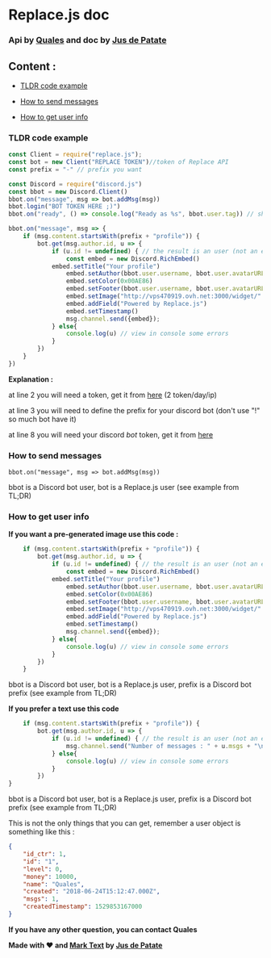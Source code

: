 # Replace.js doc

### Api by [Quales](https://github.com/Quales/) and doc by [Jus de Patate](https://github.com/jusdepatate)

## Content :

-   [TLDR code example](#tldr-code-example)
    
-   [How to send messages](#how-to-send-messages)
    
-   [How to get user info](#how-to-get-user-info)
    

### TLDR code example

```javascript
const Client = require("replace.js");
const bot = new Client("REPLACE TOKEN")//token of Replace API
const prefix = "-" // prefix you want

const Discord = require("discord.js")
const bbot = new Discord.Client()
bbot.on("message", msg => bot.addMsg(msg))
bbot.login("BOT TOKEN HERE ;)")
bbot.on("ready", () => console.log("Ready as %s", bbot.user.tag)) // show in console the name of the Discord bot

bbot.on("message", msg => {
    if (msg.content.startsWith(prefix + "profile")) {
        bot.get(msg.author.id, u => {
            if (u.id != undefined) { // the result is an user (not an error)
                const embed = new Discord.RichEmbed()
            embed.setTitle("Your profile")
                embed.setAuthor(bbot.user.username, bbot.user.avatarURL)
                embed.setColor(0x00AE86)
                embed.setFooter(bbot.user.username, bbot.user.avatarURL);
                embed.setImage("http://vps470919.ovh.net:3000/widget/" + u.id + ".png")
                embed.addField("Powered by Replace.js")
                embed.setTimestamp()
                msg.channel.send({embed});
            } else{
                console.log(u) // view in console some errors
            }
        })
    }
})
```

**Explanation :**

at line 2 you will need a token, get it from [here](http://vps470919.ovh.net:3000/api/register) (2 token/day/ip)

at line 3 you will need to define the prefix for your discord bot (don't use "!" so much bot have it)

at line 8 you will need your discord *bot* token, get it from [here](https://discordapp.com/developers/applications/me)

### How to send messages

```
bbot.on("message", msg => bot.addMsg(msg))
```

bbot is a Discord bot user, bot is a Replace.js user (see example from TL;DR)

### How to get user info

**If you want a pre-generated image use this code :**

```javascript
    if (msg.content.startsWith(prefix + "profile")) {
        bot.get(msg.author.id, u => {
            if (u.id != undefined) { // the result is an user (not an error)
                const embed = new Discord.RichEmbed()
            embed.setTitle("Your profile")
                embed.setAuthor(bbot.user.username, bbot.user.avatarURL)
                embed.setColor(0x00AE86)
                embed.setFooter(bbot.user.username, bbot.user.avatarURL);
                embed.setImage("http://vps470919.ovh.net:3000/widget/" + u.id + ".png")
                embed.addField("Powered by Replace.js")
                embed.setTimestamp()
                msg.channel.send({embed});
            } else{
                console.log(u) // view in console some errors
            }
        })
    }
```

bbot is a Discord bot user, bot is a Replace.js user, prefix is a Discord bot prefix (see example from TL;DR)

**If you prefer a text use this code**

```javascript
    if (msg.content.startsWith(prefix + "profile")) {
        bot.get(msg.author.id, u => {
            if (u.id != undefined) { // the result is an user (not an error)
                msg.channel.send("Number of messages : " + u.msgs + "\nLevel: " + u.level)
            } else{
                console.log(u) // view in console some errors
            }
        })
}
```

bbot is a Discord bot user, bot is a Replace.js user, prefix is a Discord bot prefix (see example from TL;DR)

This is not the only things that you can get, remember a user object is something like this :

```json
{
    "id_ctr": 1,
    "id": "1",
    "level": 0,
    "money": 10000,
    "name": "Quales",
    "created": "2018-06-24T15:12:47.000Z",
    "msgs": 1,
    "createdTimestamp": 1529853167000
}
```

**If you have any other question, you can contact Quales**

**Made with :heart: and [Mark Text](https://github.com/marktext/marktext) by [Jus de Patate](https://github.com/jusdepatate)**
